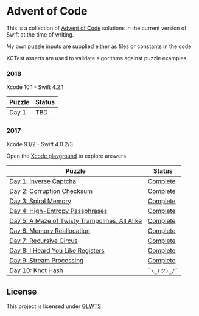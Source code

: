 # Advent of Code

This is a collection of [Advent of Code](http://adventofcode.com/) solutions in
the current version of Swift at the time of writing. 

My own puzzle inputs are supplied either as files or constants in the code.

XCTest asserts are used to validate algorithms against puzzle examples.


### 2018  

Xcode 10.1 - Swift 4.2.1

Puzzle | Status
------ | ------
Day 1 | TBD


### 2017  

Xcode 9.1/2 - Swift 4.0.2/3

Open the [Xcode playground](2017/aoc.playground) to explore answers.

Puzzle | Status
------ | ------
[Day 1: Inverse Captcha](https://adventofcode.com/2017/day/1) | [Complete](2017/aoc.playground/Pages/01.xcplaygroundpage/Contents.swift)
[Day 2: Corruption Checksum](https://adventofcode.com/2017/day/2) | [Complete](2017/aoc.playground/Pages/02.xcplaygroundpage/Contents.swift)
[Day 3: Spiral Memory](https://adventofcode.com/2017/day/3) | [Complete](2017/aoc.playground/Pages/03.xcplaygroundpage/Contents.swift)
[Day 4: High-Entropy Passphrases](https://adventofcode.com/2017/day/4) | [Complete](2017/aoc.playground/Pages/04.xcplaygroundpage/Contents.swift)
[Day 5: A Maze of Twisty Trampolines, All Alike](https://adventofcode.com/2017/day/5) | [Complete](2017/aoc.playground/Pages/05.xcplaygroundpage/Contents.swift)
[Day 6: Memory Reallocation](https://adventofcode.com/2017/day/6) | [Complete](2017/aoc.playground/Pages/06.xcplaygroundpage/Contents.swift)
[Day 7: Recursive Circus](https://adventofcode.com/2017/day/7) | [Complete](2017/aoc.playground/Pages/07.xcplaygroundpage/Contents.swift)
[Day 8: I Heard You Like Registers](https://adventofcode.com/2017/day/8) | [Complete](2017/aoc.playground/Pages/08.xcplaygroundpage/Contents.swift)
[Day 9: Stream Processing](https://adventofcode.com/2017/day/9) | [Complete](2017/aoc.playground/Pages/09.xcplaygroundpage/Contents.swift)
[Day 10: Knot Hash](https://adventofcode.com/2017/day/10) | `¯\_(ツ)_/¯`
  

## License
This project is licensed under [GLWTS](./LICENSE)
